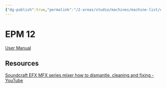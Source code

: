 ```yaml
---
{"dg-publish":true,"permalink":"/2-areas/studio/machines/machine-list/epm-12/","dgHomeLink":true,"dgPassFrontmatter":false}
---
```



# EPM 12

[User Manual](http://u.pc.cd/o8p7)

## Resources

[Soundcraft EFX MFX series mixer how to dismantle, cleaning and fixing - YouTube](https://www.youtube.com/watch?v=wHfExJ_MuYU)


